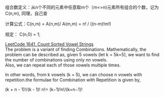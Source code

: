 组合数定义：从n个不同的元素中任意取m个（m<=n)元素所有组合的个数，记为C(n,m), 同理，自己查  

计算公式：C(n,m) = A(n,m)/ A(m,m) = n! / ((n-m)!m!)

规定： C(n,0) = 1;

[LeetCode 1641. Count Sorted Vowel Strings](https://leetcode.com/problems/count-sorted-vowel-strings/)  
The problem is a variant of finding Combinations. Mathematically, the problem can be described as, given 5 vowels (let k = 5k=5), we want to find the number of combinations using only nn vowels.   
Also, we can repeat each of those vowels multiple times.  

In other words, from k vowels (k = 5), we can choose n vowels with repetition.the formulae for Combination with Repetition is given by,

(k + n - 1)!/(k - 1)! n!= (k−1)!n!/(k+n−1)!
​	